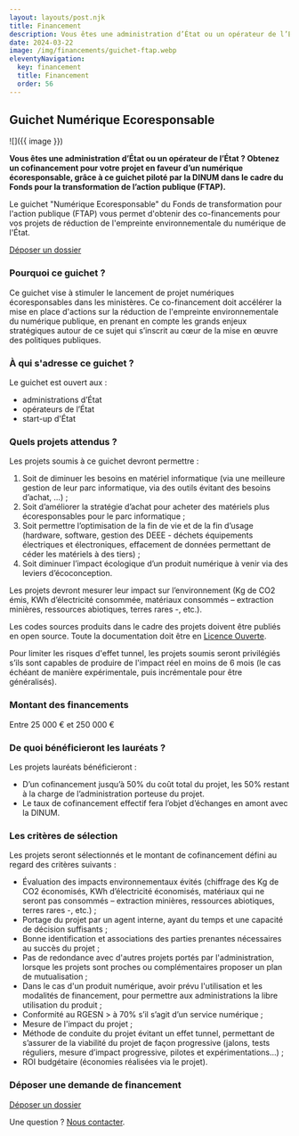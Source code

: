 ```yaml
---
layout: layouts/post.njk
title: Financement
description: Vous êtes une administration d’État ou un opérateur de l’État ? Obtenez un cofinancement pour votre projet en faveur d’un numérique écoresponsable, grâce à ce guichet piloté par la DINUM dans le cadre du Fonds pour la transformation de l’action publique.
date: 2024-03-22
image: /img/financements/guichet-ftap.webp
eleventyNavigation:
  key: financement
  title: Financement
  order: 56
---
```


## Guichet Numérique Ecoresponsable

![]({{ image }})

**Vous êtes une administration d’État ou un opérateur de l’État ? Obtenez un cofinancement pour votre projet en faveur d’un numérique écoresponsable, grâce à ce guichet piloté par la DINUM dans le cadre du Fonds pour la transformation de l’action publique (FTAP).**

Le guichet "Numérique Ecoresponsable" du Fonds de transformation pour l'action publique (FTAP) vous permet d'obtenir des co-financements pour vos projets de réduction de l'empreinte environnementale du numérique de l'État. 

<a href="https://www.demarches-simplifiees.fr/commencer/guichet-numerique-ecoresponsable" class="fr-btn" target="_blank" title="Nouvelle fenêtre : Déposer un dossier FTAP sur démarches simplifiées">Déposer un dossier</a>

### Pourquoi ce guichet ?

Ce guichet vise à stimuler le lancement de projet numériques écoresponsables dans les ministères.
Ce co-financement doit accélérer la mise en place d'actions sur la réduction de l'empreinte environnementale du numérique publique, en prenant en compte les grands enjeux stratégiques autour de ce sujet qui s’inscrit au cœur de la mise en œuvre des politiques publiques.

### À qui s'adresse ce guichet ?

Le guichet est ouvert aux :

- administrations d’État
- opérateurs de l’État
- start-up d'État

### Quels projets attendus ?

Les projets soumis à ce guichet devront permettre :

1. Soit de diminuer les besoins en matériel informatique (via une meilleure gestion de leur parc informatique, via des outils évitant des besoins d’achat, …) ;
2. Soit d’améliorer la stratégie d’achat pour acheter des matériels plus écoresponsables pour le parc informatique ;
3. Soit permettre l’optimisation de la fin de vie et de la fin d’usage (hardware, software, gestion des DEEE - déchets équipements électriques et électroniques, effacement de données permettant de céder les matériels à des tiers) ;
4. Soit diminuer l’impact écologique d’un produit numérique à venir via des leviers d’écoconception.

Les projets devront mesurer leur impact sur l’environnement (Kg de CO2 émis, KWh d’électricité consommée, matériaux consommés – extraction minières, ressources abiotiques, terres rares -, etc.).

Les codes sources produits dans le cadre des projets doivent être publiés en open source. Toute la documentation doit être en [Licence Ouverte](https://github.com/etalab/licence-ouverte/blob/master/LO.md).

Pour limiter les risques d'effet tunnel, les projets soumis seront privilégiés s’ils sont capables de produire de l'impact réel en moins de 6 mois (le cas échéant de manière expérimentale, puis incrémentale pour être généralisés).

### Montant des financements

Entre 25 000 € et 250 000 €

### De quoi bénéficieront les lauréats ?

Les projets lauréats bénéficieront :

* D’un cofinancement jusqu’à 50% du coût total du projet, les 50% restant à la charge de l’administration porteuse du projet.
* Le taux de cofinancement effectif fera l’objet d’échanges en amont avec la DINUM.

### Les critères de sélection

Les projets seront sélectionnés et le montant de cofinancement défini au regard des critères suivants :

- Évaluation des impacts environnementaux évités (chiffrage des Kg de CO2 économisés, KWh d’électricité économisés, matériaux qui ne seront pas consommés – extraction minières, ressources abiotiques, terres rares -, etc.) ;
- Portage du projet par un agent interne, ayant du temps et une capacité de décision suffisants ;
- Bonne identification et associations des parties prenantes nécessaires au succès du projet  ;
- Pas de redondance avec d'autres projets portés par l'administration, lorsque les projets sont proches ou complémentaires proposer un plan de mutualisation ; 
- Dans le cas d'un produit numérique, avoir prévu l'utilisation et les modalités de financement, pour permettre aux administrations la libre utilisation du produit ;
- Conformité au RGESN > à 70% s’il s’agit d’un service numérique ;
- Mesure de l'impact du projet ;
- Méthode de conduite du projet évitant un effet tunnel, permettant de s’assurer de la viabilité du projet de façon progressive (jalons, tests réguliers, mesure d’impact progressive, pilotes et expérimentations…) ;
- ROI budgétaire (économies réalisées via le projet).

### Déposer une demande de financement

<a href="https://www.demarches-simplifiees.fr/commencer/guichet-numerique-ecoresponsable" target="_blank" class="fr-btn">Déposer un dossier</a>

Une question ? [Nous contacter](/contact).
